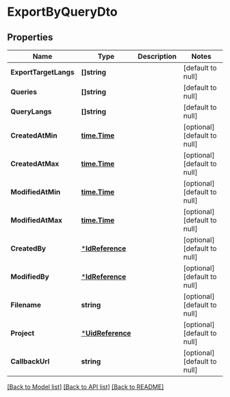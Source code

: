# ExportByQueryDto

## Properties
Name | Type | Description | Notes
------------ | ------------- | ------------- | -------------
**ExportTargetLangs** | **[]string** |  | [default to null]
**Queries** | **[]string** |  | [default to null]
**QueryLangs** | **[]string** |  | [default to null]
**CreatedAtMin** | [**time.Time**](time.Time.md) |  | [optional] [default to null]
**CreatedAtMax** | [**time.Time**](time.Time.md) |  | [optional] [default to null]
**ModifiedAtMin** | [**time.Time**](time.Time.md) |  | [optional] [default to null]
**ModifiedAtMax** | [**time.Time**](time.Time.md) |  | [optional] [default to null]
**CreatedBy** | [***IdReference**](IdReference.md) |  | [optional] [default to null]
**ModifiedBy** | [***IdReference**](IdReference.md) |  | [optional] [default to null]
**Filename** | **string** |  | [optional] [default to null]
**Project** | [***UidReference**](UidReference.md) |  | [optional] [default to null]
**CallbackUrl** | **string** |  | [optional] [default to null]

[[Back to Model list]](../README.md#documentation-for-models) [[Back to API list]](../README.md#documentation-for-api-endpoints) [[Back to README]](../README.md)


